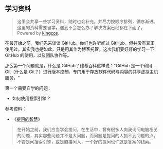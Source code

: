 ## 学习资料

> 这里会共享一些学习资料，随时也会补充，并尽力按顺序排列，循序渐进。<br>
这里的资料需要自学，遇到不会怎么办？解决方案已经都在下面了。<br>
Powered by [kingcos](http://maimieng.com).

在最开始之前，我们先来谈谈 GitHub。你们也许听闻过 GitHub，但并没有真正使用过。其实我也是如此，只是用其作为博客托管。这次我们要好好的学习一下 GitHub 的使用，以及团队协作等。

那么第一个问题就是，什么是 GitHub？维基百科这样说："GitHub 是一个利用 Git（什么是 Git？）进行版本控制、专门用于存放软件代码与内容的共享虚拟主机服务。"

第一个需要自学的问题：

- 如何使用搜索引擎？

参考资料：

- 《[提问的智慧](http://bbs.csdn.net/smart_questions)》

> 在开始之前，我们应当学会提问。在生活中，曾有很多人向我询问电脑相关的问题，其实那些问题并不是大问题，而问题是提问的人抓不到问题的点。不管是问搜索引擎，或是直接问人，一个好的提问也许就是答案的线索。
